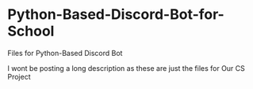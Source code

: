 # Python-Based-Discord-Bot-for-School
Files for Python-Based Discord Bot

I wont be posting a long description as these are just the files for Our CS Project
